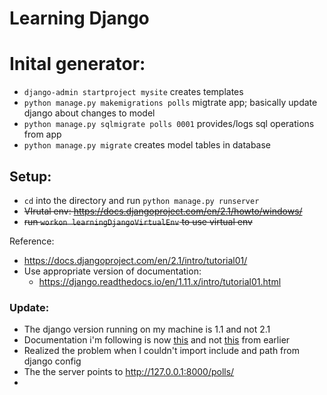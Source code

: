 
# Learning Django

# Inital generator:
- `django-admin startproject mysite` creates templates
- `python manage.py makemigrations polls` migtrate app; basically update django about changes to model
- `python manage.py sqlmigrate polls 0001` provides/logs sql operations from app
- `python manage.py migrate` creates model tables in database 
## Setup:
- `cd` into the directory and run `python manage.py runserver`
- ~~VIrutal env: https://docs.djangoproject.com/en/2.1/howto/windows/~~
- ~~run `workon learningDjangoVirtualEnv` to use virtual env~~


Reference:
- https://docs.djangoproject.com/en/2.1/intro/tutorial01/
- Use appropriate version of documentation:
  - https://django.readthedocs.io/en/1.11.x/intro/tutorial01.html


### Update:
- The django version running on my machine is 1.1 and not 2.1
- Documentation i'm following is now [this](https://django.readthedocs.io/en/1.11.x/intro/tutorial01.html) and not [this](https://docs.djangoproject.com/en/2.1/intro/tutorial01/) from earlier
- Realized the problem when I couldn't import include and path from django config
- The the server points to http://127.0.0.1:8000/polls/
-

